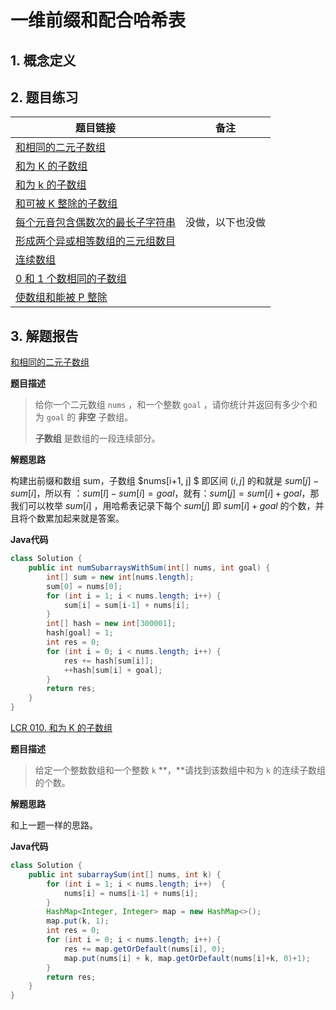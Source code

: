 # 一维前缀和配合哈希表

## 1. 概念定义



## 2. 题目练习

| 题目链接                                                     | 备注             |
| ------------------------------------------------------------ | ---------------- |
| [和相同的二元子数组](https://leetcode-cn.com/problems/binary-subarrays-with-sum/) |                  |
| [和为 K 的子数组](https://leetcode-cn.com/problems/subarray-sum-equals-k/) |                  |
| [和为 k 的子数组](https://leetcode-cn.com/problems/QTMn0o/)  |                  |
| [和可被 K 整除的子数组](https://leetcode-cn.com/problems/subarray-sums-divisible-by-k/) |                  |
| [每个元音包含偶数次的最长子字符串](https://leetcode-cn.com/problems/find-the-longest-substring-containing-vowels-in-even-counts/) | 没做，以下也没做 |
| [形成两个异或相等数组的三元组数目](https://leetcode-cn.com/problems/count-triplets-that-can-form-two-arrays-of-equal-xor/) |                  |
| [连续数组](https://leetcode-cn.com/problems/contiguous-array/) |                  |
| [0 和 1 个数相同的子数组](https://leetcode-cn.com/problems/A1NYOS/) |                  |
| [使数组和能被 P 整除](https://leetcode-cn.com/problems/make-sum-divisible-by-p/) |                  |



## 3. 解题报告

[和相同的二元子数组](https://leetcode-cn.com/problems/binary-subarrays-with-sum/)

**题目描述**

> 给你一个二元数组 `nums` ，和一个整数 `goal` ，请你统计并返回有多少个和为 `goal` 的 **非空** 子数组。
>
> **子数组** 是数组的一段连续部分。

**解题思路**

构建出前缀和数组 sum，子数组 $nums[i+1, j] $ 即区间 $(i,j]$ 的和就是 $sum[j]-sum[i]$，所以有 ：$sum[l] - sum[i] = goal$，就有：$sum[j]=sum[i]+goal$，那我们可以枚举 $sum[i]$ ，用哈希表记录下每个 $sum[j]$ 即 $sum[i]+goal$ 的个数，并且将个数累加起来就是答案。

**Java代码**

```java
class Solution {
    public int numSubarraysWithSum(int[] nums, int goal) {
        int[] sum = new int[nums.length];
        sum[0] = nums[0];
        for (int i = 1; i < nums.length; i++) {
            sum[i] = sum[i-1] + nums[i];
        }
        int[] hash = new int[300001];
        hash[goal] = 1;
        int res = 0;
        for (int i = 0; i < nums.length; i++) {
            res += hash[sum[i]];
            ++hash[sum[i] + goal];
        }
        return res;
    }
}
```

[LCR 010. 和为 K 的子数组](https://leetcode.cn/problems/QTMn0o/)

**题目描述**

> 给定一个整数数组和一个整数 `k` **，**请找到该数组中和为 `k` 的连续子数组的个数。

**解题思路**

和上一题一样的思路。

**Java代码**

```java
class Solution {
    public int subarraySum(int[] nums, int k) {
        for (int i = 1; i < nums.length; i++)  {
            nums[i] = nums[i-1] + nums[i];
        }
        HashMap<Integer, Integer> map = new HashMap<>();
        map.put(k, 1);
        int res = 0;
        for (int i = 0; i < nums.length; i++) {
            res += map.getOrDefault(nums[i], 0);
            map.put(nums[i] + k, map.getOrDefault(nums[i]+k, 0)+1);
        }
        return res;
    }
} 
```

